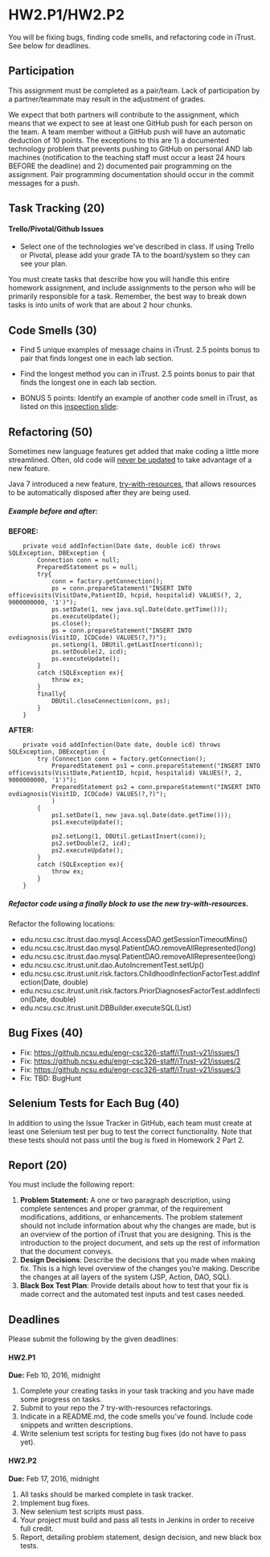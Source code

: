 # HW2.P1/HW2.P2

You will be fixing bugs, finding code smells, and refactoring code in iTrust.
See below for deadlines.

## Participation

This assignment must be completed as a pair/team. Lack of participation by a partner/teammate may result in the adjustment of grades.

We expect that both partners will contribute to the assignment, which means that we expect to see at least one GitHub push for each person on the team. A team member without a GitHub push will have an automatic deduction of 10 points. The exceptions to this are 1) a documented technology problem that prevents pushing to GitHub on personal AND lab machines (notification to the teaching staff must occur a least 24 hours BEFORE the deadline) and 2) documented pair programming on the assignment. Pair programming documentation should occur in the commit messages for a push.

## Task Tracking (20)

#### Trello/Pivotal/Github Issues 

* Select one of the technologies we've described in class. If using Trello or Pivotal, please add your grade TA to the board/system so they can see your plan.

You must create tasks that describe how you will handle this entire homework assignment, and include assignments to the person who will be primarily responsible for a task. Remember, the best way to break down tasks is into units of work that are about 2 hour chunks.

## Code Smells (30)

* Find 5 unique examples of message chains in iTrust. 2.5 points bonus to pair that finds longest one in each lab section.

* Find the longest method you can in iTrust. 2.5 points bonus to pair that finds the longest one in each lab section.

* BONUS 5 points: Identify an example of another code smell in iTrust, as listed on this [inspection slide](https://docs.google.com/presentation/d/16i-DAylCTAbzY6_F2nOVByLRs8e5AftlCd-MkgKlhJ0/edit#slide=id.gff38ba208_0_46): 

## Refactoring (50)

Sometimes new language features get added that make coding a little more streamlined. Often, old code will [never be updated](http://research.microsoft.com/apps/pubs/default.aspx?id=146635) to take advantage of a new feature.

Java 7 introduced a new feature, [try-with-resources](http://docs.oracle.com/javase/7/docs/technotes/guides/language/try-with-resources.html), that allows resources to be automatically disposed after they are being used.

##### Example before and after:

**BEFORE:**

```
	private void addInfection(Date date, double icd) throws SQLException, DBException {
		Connection conn = null;
		PreparedStatement ps = null;
		try{
			conn = factory.getConnection();
			ps = conn.prepareStatement("INSERT INTO officevisits(VisitDate,PatientID, hcpid, hospitalid) VALUES(?, 2, 9000000000, '1')");
			ps.setDate(1, new java.sql.Date(date.getTime()));
			ps.executeUpdate();
			ps.close();
			ps = conn.prepareStatement("INSERT INTO ovdiagnosis(VisitID, ICDCode) VALUES(?,?)");
			ps.setLong(1, DBUtil.getLastInsert(conn));
			ps.setDouble(2, icd);
			ps.executeUpdate();
		}
		catch (SQLException ex){
			throw ex;
		}
		finally{
			DBUtil.closeConnection(conn, ps);
		}
	}
```

**AFTER:**
```
	private void addInfection(Date date, double icd) throws SQLException, DBException {
		try (Connection conn = factory.getConnection();
			PreparedStatement ps1 = conn.prepareStatement("INSERT INTO officevisits(VisitDate,PatientID, hcpid, hospitalid) VALUES(?, 2, 9000000000, '1')");
			PreparedStatement ps2 = conn.prepareStatement("INSERT INTO ovdiagnosis(VisitID, ICDCode) VALUES(?,?)");
			)
		{
			ps1.setDate(1, new java.sql.Date(date.getTime()));
			ps1.executeUpdate();
			
			ps2.setLong(1, DBUtil.getLastInsert(conn));
			ps2.setDouble(2, icd);
			ps2.executeUpdate();
		}
		catch (SQLException ex){
			throw ex;
		}
	}
```

##### Refactor code using a finally block to use the new try-with-resources.

Refactor the following locations:

* edu.ncsu.csc.itrust.dao.mysql.AccessDAO.getSessionTimeoutMins()
* edu.ncsu.csc.itrust.dao.mysql.PatientDAO.removeAllRepresented(long)
* edu.ncsu.csc.itrust.dao.mysql.PatientDAO.removeAllRepresentee(long)
* edu.ncsu.csc.itrust.unit.dao.AutoIncrementTest.setUp()
* edu.ncsu.csc.itrust.unit.risk.factors.ChildhoodInfectionFactorTest.addInfection(Date, double)
* edu.ncsu.csc.itrust.unit.risk.factors.PriorDiagnosesFactorTest.addInfection(Date, double)
* edu.ncsu.csc.itrust.unit.DBBuilder.executeSQL(List<String>)

## Bug Fixes (40)

* Fix: https://github.ncsu.edu/engr-csc326-staff/iTrust-v21/issues/1
* Fix: https://github.ncsu.edu/engr-csc326-staff/iTrust-v21/issues/2
* Fix: https://github.ncsu.edu/engr-csc326-staff/iTrust-v21/issues/3
* Fix: TBD: BugHunt

## Selenium Tests for Each Bug (40)

In addition to using the Issue Tracker in GitHub, each team must create at least one Selenium test per bug to test the correct functionality.  Note that these tests should not pass until the bug is fixed in Homework 2 Part 2.

## Report (20)

You must include the following report:

1. **Problem Statement:** A one or two paragraph description, using complete sentences and proper grammar, of the requirement modifications, additions, or enhancements. The problem statement should not include information about why the changes are made, but is an overview of the portion of iTrust that you are designing.  This is the introduction to the project document, and sets up the rest of information that the document conveys. 
2. **Design Decisions**: Describe the decisions that you made when making fix.  This is a high level overview of the changes you’re making. Describe the changes at all layers of the system (JSP, Action, DAO, SQL).
3. **Black Box Test Plan**: Provide details about how to test that your fix is made correct and the automated test inputs and test cases needed.

## Deadlines

Please submit the following by the given deadlines:

#### HW2.P1

**Due:** Feb 10, 2016, midnight

1. Complete your creating tasks in your task tracking and you have made some progress on tasks.
2. Submit to your repo the 7 try-with-resources refactorings.
3. Indicate in a README.md, the code smells you've found. Include code snippets and written descriptions.
4. Write selenium test scripts for testing bug fixes (do not have to pass yet). 

#### HW2.P2

**Due:** Feb 17, 2016, midnight

1. All tasks should be marked complete in task tracker.
2. Implement bug fixes.
3. New selenium test scripts must pass.
4. Your project must build and pass all tests in Jenkins in order to receive full credit.
5. Report, detailing problem statement, design decision, and new black box tests.

